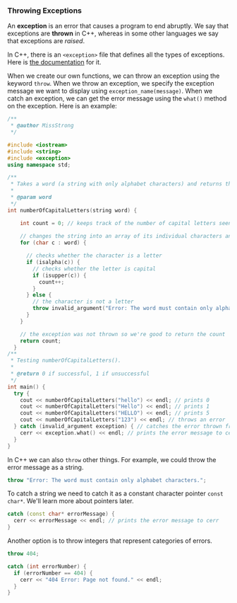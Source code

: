 <!-- # [Link to video.]() -->

### Throwing Exceptions

An **exception** is an error that causes a program to end abruptly. We say that exceptions are **thrown** in C++, whereas in some other languages we say that exceptions are *raised*.

In C++, there is an `<exception>` file that defines all the types of exceptions. Here is [the documentation](https://en.cppreference.com/w/cpp/error/exception) for it. 

When we create our own functions, we can throw an exception using the keyword `throw`. When we throw an exception, we specify the exception message we want to display using `exception_name(message)`. When we catch an exception, we can get the error message using the `what()` method on the exception. Here is an example:

```cpp
/**
 * @author MissStrong
 */

#include <iostream>
#include <string>
#include <exception>
using namespace std;

/**
 * Takes a word (a string with only alphabet characters) and returns the number of capital letters in it.
 *
 * @param word
 */
int numberOfCapitalLetters(string word) {

    int count = 0; // keeps track of the number of capital letters seen so far
    
    // changes the string into an array of its individual characters and loops through them
    for (char c : word) {

      // checks whether the character is a letter
      if (isalpha(c)) {
        // checks whether the letter is capital
        if (isupper(c)) {
          count++;
        }
      } else {
        // the character is not a letter
        throw invalid_argument("Error: The word must contain only alphabet characters.");
      }
    }

    // the exception was not thrown so we're good to return the count
    return count;
  }
/**
 * Testing numberOfCapitalLetters().
 *
 * @return 0 if successful, 1 if unsuccessful
 */
int main() {
  try {
    cout << numberOfCapitalLetters("hello") << endl; // prints 0
    cout << numberOfCapitalLetters("Hello") << endl; // prints 1
    cout << numberOfCapitalLetters("HELLO") << endl; // prints 5
    cout << numberOfCapitalLetters("123") << endl; // throws an error
  } catch (invalid_argument exception) { // catches the error thrown from numberOfCapitalLetters("123")
    cerr << exception.what() << endl; // prints the error message to cerr
  }
}
```

In C++ we can also `throw` other things. For example, we could throw the error message as a string.

```cpp
throw "Error: The word must contain only alphabet characters.";
```

To catch a string we need to catch it as a constant character pointer `const char*`. We'll learn more about pointers later.

```cpp
catch (const char* errorMessage) {
  cerr << errorMessage << endl; // prints the error message to cerr
}
```   

Another option is to throw integers that represent categories of errors.

```cpp
throw 404;
```

```cpp
catch (int errorNumber) {
  if (errorNumber == 404) {
    cerr << "404 Error: Page not found." << endl;
  }
}
```

